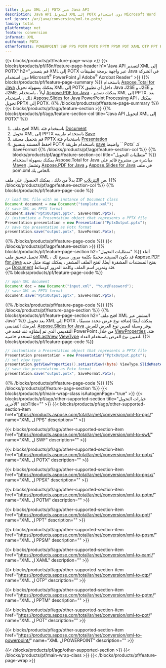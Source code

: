 ```yaml
---
title: تحويل XML إلى POTX عبر Java API
description: Java API لتحويل XML إلى POTX دون استخدام Microsoft Word
url_ignore: /ar/java/conversion/xml-to-potx/
family: total
platformtag: net
feature: conversion
informat: XML
outformat: POTX
otherformats: POWERPOINT SWF PPS POTM POTX PPTM PPSM POT XAML OTP PPT PPSX
---
```

{{< blocks/products/pf/feature-page-wrap >}}
{{< blocks/products/pf/i18n/feature-page-header h1="Java API لتصدير XML إلى POTX" h2="قم بتصدير XML إلى POTX عبر واجهة برمجة تطبيقات Java في الشركة دون استخدام Microsoft<sup>&reg;</sup> PowerPoint أو Adobe<sup>&reg;</sup> Acrobat Reader" >}}
{{% blocks/products/pf/feature-page-summary %}}
باستخدام [Aspose.Total for Java](https://products.aspose.com/total/java/) يمكنك بسهولة تحويل XML إلى POTX داخل أي تطبيق Java J2SE و J2EE و J2ME. أولاً ، باستخدام [Aspose.PDF for Java](https://products.aspose.com/pdf/java/) ، يمكنك تصدير XML إلى PPTX. بعد ذلك ، باستخدام [Aspose.Slides for Java](https://products.aspose.com/slides/java/) PowerPoint Processing API ، يمكنك تحويل PPTX إلى POTX.
{{% /blocks/products/pf/feature-page-summary  %}}
{{< blocks/products/pf/agp/feature-section >}}
{{% blocks/products/pf/agp/feature-section-col title="Java API لتحويل XML إلى POTX" %}}
1. افتح ملف XML باستخدام فئة [Document](https://reference.aspose.com/pdf/java/com.aspose.pdf/Document)
2. تحويل XML إلى PPTX باستخدام طريقة [Save](https://reference.aspose.com/pdf/java/com.aspose.pdf/Document#save-java.lang.String-int-)
3. قم بتحميل مستند PPTX باستخدام فئة [Presentation](https://reference.aspose.com/slides/java/com.aspose.slides/Presentation)
4. احفظ المستند بتنسيق POTX باستخدام طريقة [save](https://reference.aspose.com/slides/java/com.aspose.slides/Presentation#save-java.lang.String-int-) واضبط `` Potx` كـ SaveFormat
{{% /blocks/products/pf/agp/feature-section-col %}}
{{% blocks/products/pf/agp/feature-section-col title="متطلبات التحويل" %}}
يمكنك بسهولة استخدام Aspose.Total for Java مباشرة من مشروع قائم على [Maven](https://repository.aspose.com/webapp/#/artifacts/browse/tree/General/repo/com/aspose/aspose-total) وتشمل [Aspose.PDF for Java](https://docs.aspose.com/pdf/java/installation/) و [Aspose.Slides for Java](https://docs.aspose.com/slides/java/installation/) في ملف pom.xml الخاص بك.

بدلاً من ذلك ، يمكنك الحصول على ملف ZIP من [التنزيلات](https://downloads.aspose.com/total/java).
{{% /blocks/products/pf/agp/feature-section-col %}}
{{% blocks/products/pf/feature-page-code %}}

```java
// load XML file with an instance of Document class
Document document = new Document("template.xml");
// save XML as PPTX format 
document.save("PptxOutput.pptx", SaveFormat.Pptx); 
// instantiate a Presentation object that represents a PPTX file
Presentation presentation = new Presentation("PptxOutput.pptx");
// save the presentation as Potx format
presentation.save("output.potx", SaveFormat.Potx);   
```

{{% /blocks/products/pf/feature-page-code %}}
{{< /blocks/products/pf/agp/feature-section >}}
{{% blocks/products/pf/feature-page-section  h2="متطلبات التحويل" %}}
أثناء تحميل تنسيق ملف XML ، قد يكون المستند محميًا بكلمة مرور. يسمح لك [Aspose.PDF for Java](https://products.aspose.com/pdf/java/) بفتح المستندات المشفرة أيضًا. لفتح الملف المشفر ، يمكنك تهيئة مثيل جديد من [Document](https://reference.aspose.com/pdf/java/com.aspose.pdf/Document#Document-java.lang.String-java.lang.String) فئة وتمرير اسم الملف وكلمة المرور كوسائط.  
{{% blocks/products/pf/feature-page-code %}}

```java
// open XML document
Document doc = new Document("input.xml", "Your@Password");
// save XML as PPTX format 
document.save("PptxOutput.pptx", SaveFormat.Pptx); 

```

{{% /blocks/products/pf/feature-page-code  %}}
{{% /blocks/products/pf/feature-page-section %}}
{{% blocks/products/pf/feature-page-section  h2="افتح ملف XML المشفر عبر Java" %}}
بعد تحويل XML إلى POTX ، يمكنك أيضًا إضافة نوع عرض محدد مسبقًا لعرضك التقديمي. [Aspose.Slides for Java](https://products.aspose.com/slides/java/) يوفر وسيلة لتعيين نوع العرض للعرض التقديمي الذي تم إنشاؤه عند فتحه في PowerPoint من خلال [ViewProperties](https://reference.aspose.com/slides/java/com.aspose.slides/ViewProperties) فئة. تُستخدم خاصية [setLastView](https://reference.aspose.com/slides/java/com.aspose.slides/ViewProperties#setLastView-int-) [ViewType](https://reference.aspose.com/slides/java/com.aspose.slides/ViewType) لتعيين نوع العرض باستخدام  العداد. 
{{% blocks/products/pf/feature-page-code %}}

```java
// instantiate a Presentation object that represents a PPTX file
Presentation presentation = new Presentation("PptxOutput.pptx");
// set view type
presentation.getViewProperties().setLastView((byte) ViewType.SlideMasterView);
// save the presentation as Potx format
presentation.save("output.potx", SaveFormat.Potx);    
```

{{% /blocks/products/pf/feature-page-code  %}}
{{% /blocks/products/pf/feature-page-section %}}
{{< blocks/products/pf/main-wrap-class isAutogenPage="true" >}}
{{< blocks/products/pf/agp/other-supported-section title="خيارات التحويل الأخرى" subTitle="" >}}
{{< blocks/products/pf/agp/other-supported-section-item href="https://products.aspose.com/total/ar/net/conversion/xml-to-pps/" name="XML ل PPS" description="" >}}

{{< blocks/products/pf/agp/other-supported-section-item href="https://products.aspose.com/total/ar/net/conversion/xml-to-swf/" name="XML ل SWF" description="" >}}

{{< blocks/products/pf/agp/other-supported-section-item href="https://products.aspose.com/total/ar/net/conversion/xml-to-potx/" name="XML ل POTX" description="" >}}

{{< blocks/products/pf/agp/other-supported-section-item href="https://products.aspose.com/total/ar/net/conversion/xml-to-ppsx/" name="XML ل PPSX" description="" >}}

{{< blocks/products/pf/agp/other-supported-section-item href="https://products.aspose.com/total/ar/net/conversion/xml-to-potm/" name="XML ل POTM" description="" >}}

{{< blocks/products/pf/agp/other-supported-section-item href="https://products.aspose.com/total/ar/net/conversion/xml-to-ppt/" name="XML ل PPT" description="" >}}

{{< blocks/products/pf/agp/other-supported-section-item href="https://products.aspose.com/total/ar/net/conversion/xml-to-ppsm/" name="XML ل PPSM" description="" >}}

{{< blocks/products/pf/agp/other-supported-section-item href="https://products.aspose.com/total/ar/net/conversion/xml-to-xaml/" name="XML ل XAML" description="" >}}

{{< blocks/products/pf/agp/other-supported-section-item href="https://products.aspose.com/total/ar/net/conversion/xml-to-otp/" name="XML ل OTP" description="" >}}

{{< blocks/products/pf/agp/other-supported-section-item href="https://products.aspose.com/total/ar/net/conversion/xml-to-pptm/" name="XML ل PPTM" description="" >}}

{{< blocks/products/pf/agp/other-supported-section-item href="https://products.aspose.com/total/ar/net/conversion/xml-to-pot/" name="XML ل POT" description="" >}}

{{< blocks/products/pf/agp/other-supported-section-item href="https://products.aspose.com/total/ar/net/conversion/xml-to-powerpoint/" name="XML ل POWERPOINT" description="" >}}


{{< /blocks/products/pf/agp/other-supported-section >}}
{{< /blocks/products/pf/main-wrap-class >}}
{{< /blocks/products/pf/feature-page-wrap >}}